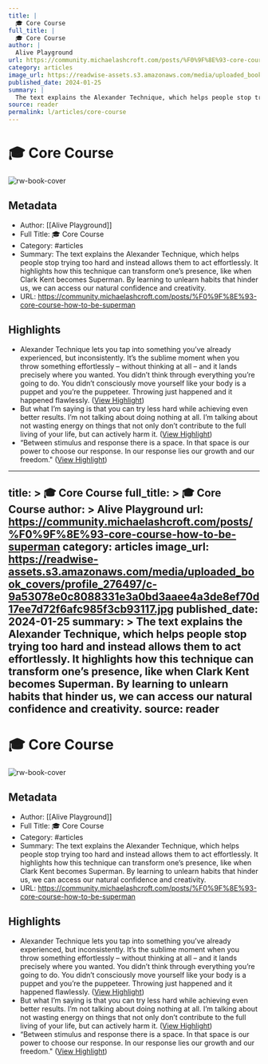 ```yaml
---
title: |
  🎓 Core Course
full_title: |
  🎓 Core Course
author: |
  Alive Playground
url: https://community.michaelashcroft.com/posts/%F0%9F%8E%93-core-course-how-to-be-superman
category: articles
image_url: https://readwise-assets.s3.amazonaws.com/media/uploaded_book_covers/profile_276497/c-9a53078e0c8088331e3a0bd3aaee4a3de8ef70d17ee7d72f6afc985f3cb93117.jpg
published_date: 2024-01-25
summary: |
  The text explains the Alexander Technique, which helps people stop trying too hard and instead allows them to act effortlessly. It highlights how this technique can transform one’s presence, like when Clark Kent becomes Superman. By learning to unlearn habits that hinder us, we can access our natural confidence and creativity.
source: reader
permalink: l/articles/core-course
---
```

# 🎓 Core Course

![rw-book-cover](https://readwise-assets.s3.amazonaws.com/media/uploaded_book_covers/profile_276497/c-9a53078e0c8088331e3a0bd3aaee4a3de8ef70d17ee7d72f6afc985f3cb93117.jpg)

## Metadata
- Author: [[Alive Playground]]
- Full Title: 🎓 Core Course
- Category: #articles
- Summary: The text explains the Alexander Technique, which helps people stop trying too hard and instead allows them to act effortlessly. It highlights how this technique can transform one’s presence, like when Clark Kent becomes Superman. By learning to unlearn habits that hinder us, we can access our natural confidence and creativity.
- URL: https://community.michaelashcroft.com/posts/%F0%9F%8E%93-core-course-how-to-be-superman

## Highlights
- Alexander Technique lets you tap into something you’ve already experienced, but inconsistently. It’s the sublime moment when you throw something effortlessly – without thinking at all – and it lands precisely where you wanted. You didn’t think through everything you’re going to do. You didn’t consciously move yourself like your body is a puppet and you’re the puppeteer. Throwing just happened and it happened flawlessly. ([View Highlight](https://read.readwise.io/read/01jfpzn47mvss42m27jkedqt79))
- But what I’m saying is that you can try less hard while achieving even better results. I’m not talking about doing nothing at all. I’m talking about not wasting energy on things that not only don’t contribute to the full living of your life, but can actively harm it. ([View Highlight](https://read.readwise.io/read/01jfpzqyhpppzmbbgm2nj1vcv1))
- “Between stimulus and response there is a space. In that space is our power to choose our response. In our response lies our growth and our freedom." ([View Highlight](https://read.readwise.io/read/01jfpzr8mgtbns3rh89hk760dw))


---
title: >
  🎓 Core Course
full_title: >
  🎓 Core Course
author: >
  Alive Playground
url: https://community.michaelashcroft.com/posts/%F0%9F%8E%93-core-course-how-to-be-superman
category: articles
image_url: https://readwise-assets.s3.amazonaws.com/media/uploaded_book_covers/profile_276497/c-9a53078e0c8088331e3a0bd3aaee4a3de8ef70d17ee7d72f6afc985f3cb93117.jpg
published_date: 2024-01-25
summary: >
  The text explains the Alexander Technique, which helps people stop trying too hard and instead allows them to act effortlessly. It highlights how this technique can transform one’s presence, like when Clark Kent becomes Superman. By learning to unlearn habits that hinder us, we can access our natural confidence and creativity.
source: reader
---
# 🎓 Core Course

![rw-book-cover](https://readwise-assets.s3.amazonaws.com/media/uploaded_book_covers/profile_276497/c-9a53078e0c8088331e3a0bd3aaee4a3de8ef70d17ee7d72f6afc985f3cb93117.jpg)

## Metadata
- Author: [[Alive Playground]]
- Full Title: 🎓 Core Course
- Category: #articles
- Summary: The text explains the Alexander Technique, which helps people stop trying too hard and instead allows them to act effortlessly. It highlights how this technique can transform one’s presence, like when Clark Kent becomes Superman. By learning to unlearn habits that hinder us, we can access our natural confidence and creativity.
- URL: https://community.michaelashcroft.com/posts/%F0%9F%8E%93-core-course-how-to-be-superman

## Highlights
- Alexander Technique lets you tap into something you’ve already experienced, but inconsistently. It’s the sublime moment when you throw something effortlessly – without thinking at all – and it lands precisely where you wanted. You didn’t think through everything you’re going to do. You didn’t consciously move yourself like your body is a puppet and you’re the puppeteer. Throwing just happened and it happened flawlessly. ([View Highlight](https://read.readwise.io/read/01jfpzn47mvss42m27jkedqt79))
- But what I’m saying is that you can try less hard while achieving even better results. I’m not talking about doing nothing at all. I’m talking about not wasting energy on things that not only don’t contribute to the full living of your life, but can actively harm it. ([View Highlight](https://read.readwise.io/read/01jfpzqyhpppzmbbgm2nj1vcv1))
- “Between stimulus and response there is a space. In that space is our power to choose our response. In our response lies our growth and our freedom." ([View Highlight](https://read.readwise.io/read/01jfpzr8mgtbns3rh89hk760dw))


